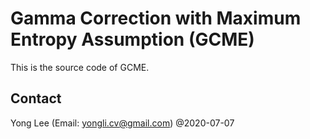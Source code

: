 # Gamma Correction with Maximum Entropy Assumption (GCME) 
This is the source code of GCME.


## Contact
Yong Lee (Email: yongli.cv@gmail.com) @2020-07-07

